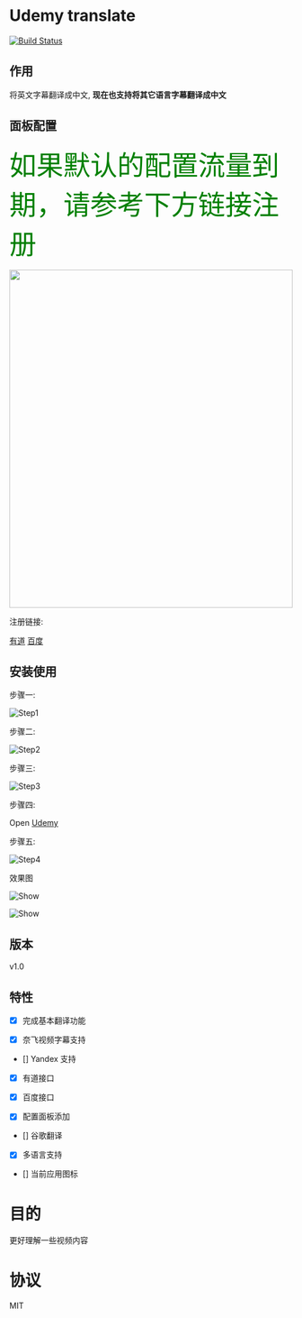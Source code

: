 Udemy translate
====
[![Build Status](https://img.shields.io/badge/README-English-yellow.svg)](README.md)

## 作用

将英文字幕翻译成中文, **现在也支持将其它语言字幕翻译成中文**

## 面板配置

<font color=green size=7>如果默认的配置流量到期，请参考下方链接注册</font>

<div align=center><img width="100%" height="600" src="https://github.com/ChenYCL/chrome-extension-udemy-translate/raw/master/media/config.png"/></div>

注册链接:

[有道](https://fanyi-api.baidu.com/api/trans/product/desktop)
[百度](https://ai.youdao.com/index.s)


## 安装使用
步骤一:

![Step1](https://github.com/ChenYCL/chrome-extension-udemy-translate/raw/master/media/step1.png)

步骤二:

![Step2](https://github.com/ChenYCL/chrome-extension-udemy-translate/raw/master/media/step2.png)

步骤三:

![Step3](https://github.com/ChenYCL/chrome-extension-udemy-translate/raw/master/media/step3.png)

步骤四:

Open [Udemy](https://www.udemy.com/mern-stack-front-to-back/)

步骤五:

![Step4](https://github.com/ChenYCL/chrome-extension-udemy-translate/raw/master/media/step4.png)

效果图

![Show](https://github.com/ChenYCL/chrome-extension-udemy-translate/raw/master/media/show.png)

![Show](https://github.com/ChenYCL/chrome-extension-udemy-translate/raw/master/media/netflix.png)

## 版本

v1.0 

## 特性

- [x] 完成基本翻译功能

- [x] 奈飞视频字幕支持

- [] Yandex 支持

- [x] 有道接口

- [x] 百度接口

- [x] 配置面板添加

- [] 谷歌翻译

- [x] 多语言支持

- [] 当前应用图标

# 目的

更好理解一些视频内容

# 协议

MIT
